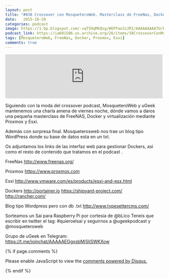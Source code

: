 ```yaml
---
layout: post
title: "#038 Crossover con MosqueteroWeb. Masterclass de FreeNas, Docker y virtualización mediante Proxmox y Esxi."
date:   2015-10-20
categories: podcast
image: https://1.bp.blogspot.com/-vqTS9qMkQsg/WOFPao3zJRI/AAAAAAAAA7U/bgVDoVUz5iYwL-4RikxlKC18bAN3D2DCgCLcB/s1600/telegram_logo.png
podcast_link: https://ia601506.us.archive.org/26/items/38CrossoverConMosqueteroWeb/%23%2038%20Crossover%20con%20MosqueteroWeb.mp3
tags: [MosqueteroWeb, FreeNas, Docker, Proxmox, Esxi]
comments: true
---
```


<iframe src="https://archive.org/embed/38CrossoverConMosqueteroWeb" width="500" height="140" frameborder="0" webkitallowfullscreen="true" mozallowfullscreen="true" allowfullscreen></iframe>

Siguiendo con la moda del crossover podcast, MosqueteroWeb y uGeek mantenemos una charla amena de viernes noche, dónde vamos a daros una pequeña masterclass de FreeNAS, Docker y virtualización mediante Proxmox y Esxi.

Además con sorpresa final. Mosqueterosweb nos trae un blog tipo WordPress donde su base de datos esta en un txt.

Os adjuntamos los links de las interfaz web para gestionar Dockers, así como el resto de contenido que tratamos en el podcast .

FreeNas
http://www.freenas.org/

Proxmox
https://www.proxmox.com

Esxi
http://www.vmware.com/es/products/esxi-and-esx.html

Dockers
http://portainer.io
https://shipyard-project.com/
http://rancher.com/

Blog tipo Wordpress pero con db .txt
http://www.typesettercms.com/

Sorteamos un Sai para Raspberry Pi por cortesia de @bLico
Teneis que escribir en twitter el tag: #quieroelsai y seguirnos a @ugeekpodcast y @mosqueteroweb

Grupo de uGeek en Telegram:
https://t.me/joinchat/AAAAAEGgxsbMjSliSWKXow

 

{% if page.comments %}
<div id="disqus_thread"></div>
<script>

/**
*  RECOMMENDED CONFIGURATION VARIABLES: EDIT AND UNCOMMENT THE SECTION BELOW TO INSERT DYNAMIC VALUES FROM YOUR PLATFORM OR CMS.
*  LEARN WHY DEFINING THESE VARIABLES IS IMPORTANT: https://disqus.com/admin/universalcode/#configuration-variables*/
/*
var disqus_config = function () {
this.page.url = PAGE_URL;  // Replace PAGE_URL with your page's canonical URL variable
this.page.identifier = PAGE_IDENTIFIER; // Replace PAGE_IDENTIFIER with your page's unique identifier variable
};
*/
(function() { // DON'T EDIT BELOW THIS LINE
var d = document, s = d.createElement('script');
s.src = 'https://https-angelbcn-github-io-ugeek.disqus.com/embed.js';
s.setAttribute('data-timestamp', +new Date());
(d.head || d.body).appendChild(s);
})();
</script>
<noscript>Please enable JavaScript to view the <a href="https://disqus.com/?ref_noscript">comments powered by Disqus.</a></noscript>
                                
{% endif %}

<script id="dsq-count-scr" src="//https-angelbcn-github-io-ugeek.disqus.com/count.js" async></script>
